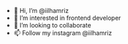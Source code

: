 - 👋 Hi, I’m @iilhamriz
- 👀 I’m interested in frontend developer
- 💞️ I’m looking to collaborate 
- 📫 Follow my instagram @iilhamriz

<!---
iilhamriz/iilhamriz is a ✨ special ✨ repository because its `README.md` (this file) appears on your GitHub profile.
You can click the Preview link to take a look at your changes.
--->
